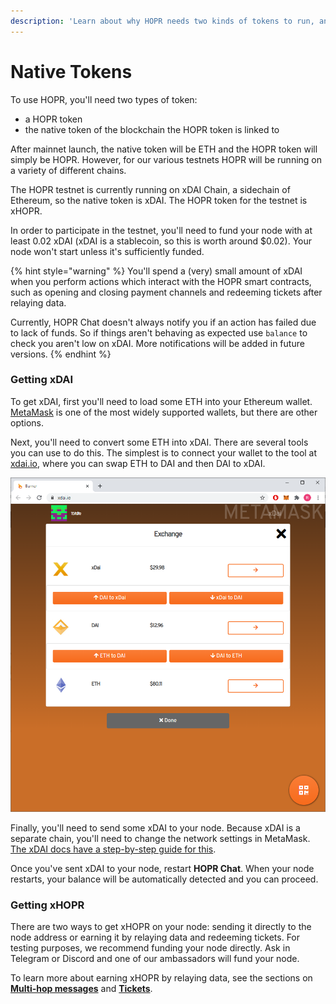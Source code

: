 ```yaml
---
description: 'Learn about why HOPR needs two kinds of tokens to run, and how to get them.'
---
```


# Native Tokens

To use HOPR, you'll need two types of token: 

* a HOPR token
* the native token of the blockchain the HOPR token is linked to

After mainnet launch, the native token will be ETH and the HOPR token will simply be HOPR. However, for our various testnets HOPR will be running on a variety of different chains.  
  
The HOPR testnet is currently running on xDAI Chain, a sidechain of Ethereum, so the native token is xDAI. The HOPR token for the testnet is xHOPR.  
  
In order to participate in the testnet, you'll need to fund your node with at least 0.02 xDAI \(xDAI is a stablecoin, so this is worth around $0.02\). Your node won't start unless it's sufficiently funded.

{% hint style="warning" %}
You'll spend a \(very\) small amount of xDAI when you perform actions which interact with the HOPR smart contracts, such as opening and closing payment channels and redeeming tickets after relaying data.  
  
Currently, HOPR Chat doesn't always notify you if an action has failed due to lack of funds. So if things aren't behaving as expected use `balance` to check you aren't low on xDAI. More notifications will be added in future versions.
{% endhint %}

### Getting xDAI

To get xDAI, first you'll need to load some ETH into your Ethereum wallet. [MetaMask](https://metamask.io/) is one of the most widely supported wallets, but there are other options.

Next, you'll need to convert some ETH into xDAI. There are several tools you can use to do this. The simplest is to connect your wallet to the tool at [xdai.io](https://xdai.io), where you can swap ETH to DAI and then DAI to xDAI.

![](../.gitbook/assets/xdai-burner%20%282%29.png)

Finally, you'll need to send some xDAI to your node. Because xDAI is a separate chain, you'll need to change the network settings in MetaMask. [The xDAI docs have a step-by-step guide for this](https://www.xdaichain.com/for-users/wallets/metamask/metamask-setup).

Once you've sent xDAI to your node, restart **HOPR Chat**. When your node restarts, your balance will be automatically detected and you can proceed.  


### Getting xHOPR

There are two ways to get xHOPR on your node: sending it directly to the node address or earning it by relaying data and redeeming tickets. For testing purposes, we recommend funding your node directly. Ask in Telegram or Discord and one of our ambassadors will fund your node.  
  
To learn more about earning xHOPR by relaying data, see the sections on [**Multi-hop messages**](../hopr-avado-node-tutorial/sending-a-multi-hop-message.md) and [**Tickets**](../hopr-chat-tutorial/redeeming-tickets.md).

